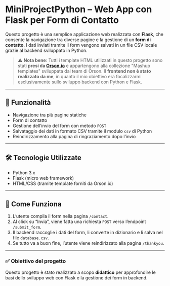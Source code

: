 # MiniProjectPython – Web App con Flask per Form di Contatto

Questo progetto è una semplice applicazione web realizzata con **Flask**, che consente la navigazione tra diverse pagine e la gestione di un **form di contatto**. I dati inviati tramite il form vengono salvati in un file CSV locale grazie al backend sviluppato in Python.

> ⚠️ **Nota bene**: Tutti i template HTML utilizzati in questo progetto sono stati **presi da [Orson.io](https://www.orson.io)** e appartengono alla collezione "Mashup templates" sviluppata dal team di Orson. Il **frontend non è stato realizzato da me**, in quanto il mio obiettivo era focalizzarmi esclusivamente sullo sviluppo backend con Python e Flask.

---

## 🚀 Funzionalità

- Navigazione tra più pagine statiche
- Form di contatto
- Gestione dell’invio del form con metodo `POST`
- Salvataggio dei dati in formato CSV tramite il modulo `csv` di Python
- Reindirizzamento alla pagina di ringraziamento dopo l’invio

---

## 🛠️ Tecnologie Utilizzate

- Python 3.x
- Flask (micro web framework)
- HTML/CSS (tramite template forniti da Orson.io)

---

## 🔧 Come Funziona

1. L’utente compila il form nella pagina `/contact`.
2. Al click su “Invia”, viene fatta una richiesta `POST` verso l’endpoint `/submit_form`.
3. Il backend raccoglie i dati del form, li converte in dizionario e li salva nel file `database.csv`.
4. Se tutto va a buon fine, l’utente viene reindirizzato alla pagina `/thankyou`.

---

### ✅ Obiettivo del progetto

Questo progetto è stato realizzato a scopo **didattico** per approfondire le basi dello sviluppo web con Flask e la gestione dei form in backend.
